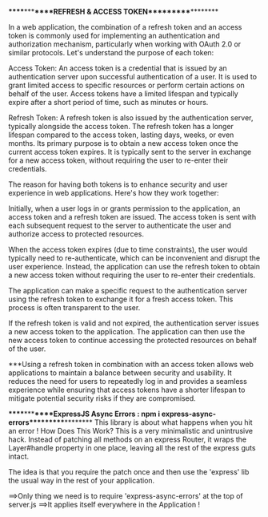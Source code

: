 ******\*\*\*\*******\*\*\*******\*\*\*\*******REFRESH & ACCESS TOKEN**********\*\*\*\***********\***********\*\*\*\***********

In a web application, the combination of a refresh token and an access token is commonly used for implementing an authentication and authorization mechanism, particularly when working with OAuth 2.0 or similar protocols. Let's understand the purpose of each token:

Access Token: An access token is a credential that is issued by an authentication server upon successful authentication of a user. It is used to grant limited access to specific resources or perform certain actions on behalf of the user. Access tokens have a limited lifespan and typically expire after a short period of time, such as minutes or hours.

Refresh Token: A refresh token is also issued by the authentication server, typically alongside the access token. The refresh token has a longer lifespan compared to the access token, lasting days, weeks, or even months. Its primary purpose is to obtain a new access token once the current access token expires. It is typically sent to the server in exchange for a new access token, without requiring the user to re-enter their credentials.

The reason for having both tokens is to enhance security and user experience in web applications. Here's how they work together:

Initially, when a user logs in or grants permission to the application, an access token and a refresh token are issued. The access token is sent with each subsequent request to the server to authenticate the user and authorize access to protected resources.

When the access token expires (due to time constraints), the user would typically need to re-authenticate, which can be inconvenient and disrupt the user experience. Instead, the application can use the refresh token to obtain a new access token without requiring the user to re-enter their credentials.

The application can make a specific request to the authentication server using the refresh token to exchange it for a fresh access token. This process is often transparent to the user.

If the refresh token is valid and not expired, the authentication server issues a new access token to the application. The application can then use the new access token to continue accessing the protected resources on behalf of the user.

\*\*\*Using a refresh token in combination with an access token allows web applications to maintain a balance between security and usability. It reduces the need for users to repeatedly log in and provides a seamless experience while ensuring that access tokens have a shorter lifespan to mitigate potential security risks if they are compromised.

******\*\*\*\*******\*\*\*******\*\*\*\*******ExpressJS Async Errors : npm i express-async-errors**********\*\*\*\***********\***********\*\*\*\***********
This library is about what happens when you hit an error !
How Does This Work?
This is a very minimalistic and unintrusive hack. Instead of patching all methods on an express Router, it wraps the Layer#handle property in one place, leaving all the rest of the express guts intact.

The idea is that you require the patch once and then use the 'express' lib the usual way in the rest of your application.

==>Only thing we need is to require 'express-async-errors' at the top of server.js
==>It applies itself everywhere in the Application !
